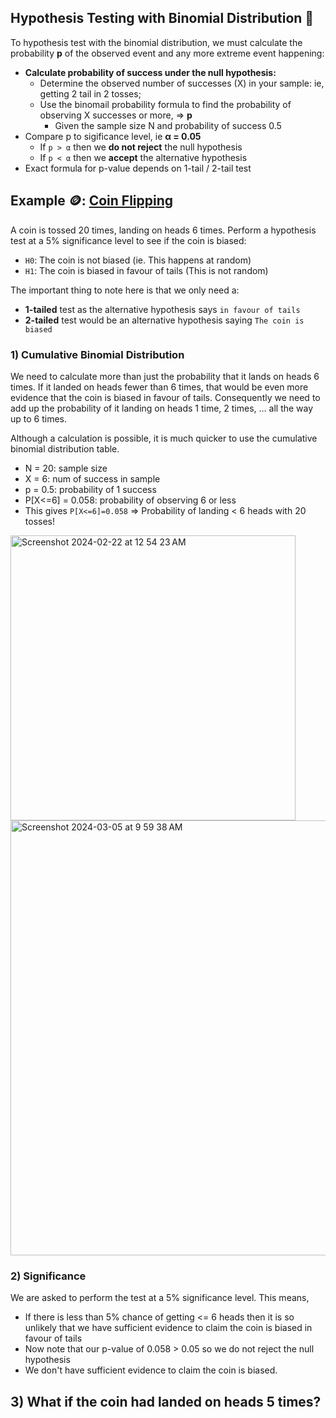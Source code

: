 ## Hypothesis Testing with Binomial Distribution 🧪
To hypothesis test with the binomial distribution, we must calculate the probability **p** of the observed event and any more extreme event happening:
- **Calculate probability of success under the null hypothesis:**
  - Determine the observed number of successes (X) in your sample: ie, getting 2 tail in 2 tosses;
  - Use the binomail probability formula to find the probability of observing X successes or more, => **p**
    - Given the sample size N and probability of success 0.5
- Compare p to sigificance level, ie  **α = 0.05**
  - If `p > α` then we **do not reject** the null hypothesis
  - If `p < α` then we **accept** the alternative hypothesis
- Exact formula for p-value depends on 1-tail / 2-tail test

## Example 🪙: [Coin Flipping](https://www.ncl.ac.uk/webtemplate/ask-assets/external/maths-resources/statistics/hypothesis-testing/hypothesis-testing-with-the-binomial-distribution.html) 
A coin is tossed 20 times, landing on heads 6 times. Perform a hypothesis test at a 5% significance level to see if the coin is biased:
- `H0`: The coin is not biased (ie. This happens at random)
- `H1`: The coin is biased in favour of tails (This is not random)

The important thing to note here is that we only need a: 
- **1-tailed** test as the alternative hypothesis says `in favour of tails`
- **2-tailed** test would be an alternative hypothesis saying `The coin is biased`

### 1) Cumulative Binomial Distribution
We need to calculate more than just the probability that it lands on heads 6 times. If it landed on heads fewer than 6 times, that would be even more evidence that the coin is biased in favour of tails. Consequently we need to add up the probability of it landing on heads 1 time, 2 times, … all the way up to 6 times.

Although a calculation is possible, it is much quicker to use the cumulative binomial distribution table.
- N = 20: sample size
- X = 6: num of success in sample
- p = 0.5: probability of 1 success
- P[X<=6] = 0.058: probability of observing 6 or less
- This gives `P[X<=6]=0.058` => Probability of landing < 6 heads with 20 tosses! 

<img width="456" alt="Screenshot 2024-02-22 at 12 54 23 AM" src="https://github.com/krystinli/Legoland/assets/33378140/bc9161e6-9db0-4a17-a821-3b0d6854fd59">

<img width="696" alt="Screenshot 2024-03-05 at 9 59 38 AM" src="https://github.com/krystinli/Legoland/assets/33378140/f6153784-17e9-4196-b7df-19742c6960ed">

### 2) Significance
We are asked to perform the test at a 5% significance level. This means,
- If there is less than 5% chance of getting <= 6 heads then it is so unlikely that we have sufficient evidence to claim the coin is biased in favour of tails
- Now note that our p-value of 0.058 > 0.05 so we do not reject the null hypothesis
- We don't have sufficient evidence to claim the coin is biased.

## 3) What if the coin had landed on heads 5 times? 


